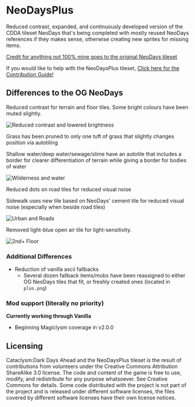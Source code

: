 # NeoDaysPlus
Reduced contrast, expanded, and continuously developed version of the CDDA tileset NeoDays that's being completed with mostly reused NeoDays references if they makes sense, otherwise creating new sprites for missing items.

[Credit for anything not 100% mine goes to the original NeoDays tileset](https://github.com/I-am-Erk/CDDA-Tilesets)

If you would like to help with the NeoDaysPlus tileset, [Click here for the Contribution Guide!](https://github.com/v3rv41n/NeoDaysPlus/blob/main/Contribute.md)

## Differences to the OG NeoDays
Reduced contrast for terrain and floor tiles. Some bright colours have been muted slightly.

![Reduced contrast and lowered brightness](https://i.imgur.com/HjZFE5E.png)

Grass has been pruned to only one tuft of grass that slightly changes position via autotiling

Shallow water/deep water/sewage/slime have an autotile that includes a border for clearer differentiation of terrain while giving a border for bodies of water

![Wilderness and water](https://i.imgur.com/3jeyopn.png)

Reduced dots on road tiles for reduced visual noise

Sidewalk uses new tile based on NeoDays' cement tile for reduced visual noise (especially when beside road tiles)

![Urban and Roads](https://i.imgur.com/wWMy6jq.png)

Removed light-blue open air tile for light-sensitivity.

![2nd+ Floor](https://i.imgur.com/MbYYnNC.png)

### Additional Differences
- Reduction of vanilla ascii fallbacks
  - Several dozen fallback items/mobs have been reassigned to either OG NeoDays tiles that fit, or freshly created ones (located in `plus.png`)

### Mod support (literally no priority)
**Currently working through Vanilla**
- Beginning Magiclysm coverage in v2.0.0

## Licensing
Cataclysm:Dark Days Ahead and the NeoDaysPlus tileset is the result of contributions from volunteers under the Creative Commons Attribution ShareAlike 3.0 license. The code and content of the game is free to use, modify, and redistribute for any purpose whatsoever. See Creative Commons for details. Some code distributed with the project is not part of the project and is released under different software licenses, the files covered by different software licenses have their own license notices.

